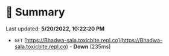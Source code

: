 # 📖 Summary
Last updated: **5/20/2022, 10:22:20 PM**

- `GET` [https://Bhadwa-sala.toxicblte.repl.co](https://Bhadwa-sala.toxicblte.repl.co) - **Down** (235ms)
